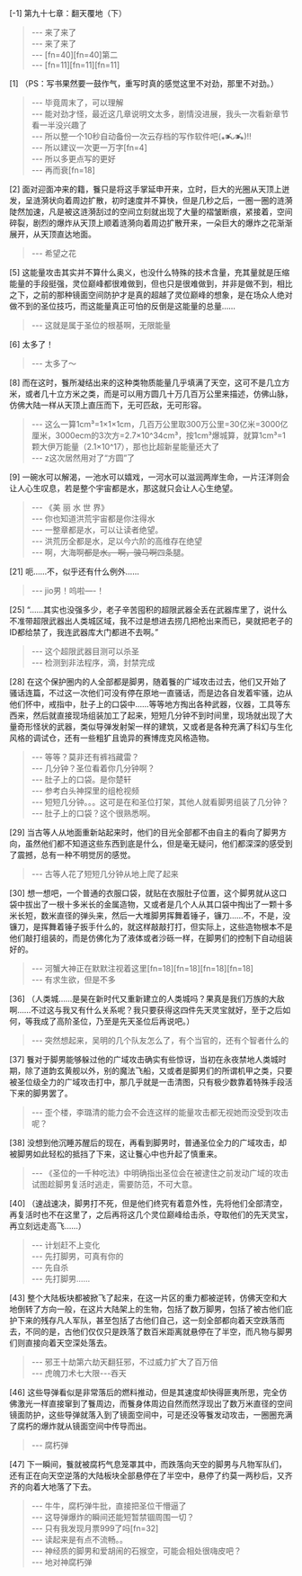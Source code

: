 
[-1] 第九十七章：翻天覆地（下）
>--- 来了来了<br>
>--- 来了来了<br>
>--- [fn=40][fn=40]第二<br>
>--- [fn=11][fn=11][fn=11]<br>

[1] （PS：写书果然要一鼓作气，重写时真的感觉这里不对劲，那里不对劲。）
>--- 毕竟周末了，可以理解<br>
>--- 能对劲才怪，最近这几章说明文太多，剧情没进展，我头一次看新章节看一半没兴趣了<br>
>--- 所以整一个10秒自动备份一次云存档的写作软件吧(⁎⁍̴̛ᴗ⁍̴̛⁎)‼<br>
>--- 所以建议一次更一万字[fn=4]<br>
>--- 所以多更点写的更好<br>
>--- 再而衰[fn=18]<br>

[2] 面对迎面冲来的籍，餮只是将这手掌延申开来，立时，巨大的光圈从天顶上迸发，呈涟漪状向着周边扩散，初时速度并不算快，但是几秒之后，一圈一圈的涟漪陡然加速，凡是被这涟漪刮过的空间立刻就出现了大量的褶皱断痕，紧接着，空间碎裂，剧烈的爆炸从天顶上顺着涟漪向着周边扩散开来，一朵巨大的爆炸之花渐渐展开，从天顶直达地面。
>--- 希望之花<br>

[5] 这能量攻击其实并不算什么奥义，也没什么特殊的技术含量，充其量就是压缩能量的手段挺强，灵位巅峰都很难做到，但也只是很难做到，并非是做不到，相比之下，之前的那种镜面空间防护才是真的超越了灵位巅峰的想象，是在场众人绝对做不到的圣位技巧，而这能量真正可怕的反倒是这能量的总量……
>--- 这就是属于圣位的根基啊，无限能量<br>

[6] 太多了！
>--- 太多了～<br>

[8] 而在这时，餮所凝结出来的这种类物质能量几乎填满了天空，这可不是几立方米，或者几十立方米之类，而是可以用方圆几十万几百万公里来描述，仿佛山脉，仿佛大陆一样从天顶上直压而下，无可匹敌，无可形容。
>--- 这么一算1cm³=1×1×1cm，几百万公里取300万公里=30亿米=3000亿厘米，3000ecm的3次方=2.7×10^34cm³，按1cm³爆城算，就算1cm³=1颗大伊万能量（2.1×10^17），那也比超新星能量还大了<br>
>--- z这次居然用对了“方圆”了<br>

[9] 一碗水可以解渴，一池水可以嬉戏，一河水可以滋润两岸生命，一片汪洋则会让人心生叹息，若是整个宇宙都是水，那这就只会让人心生绝望。
>--- 《美 丽 水 世 界》<br>
>--- 你也知道洪荒宇宙都是你注得水<br>
>--- 一整章都是水，可以让读者绝望。<br>
>--- 洪荒历全都是水，足以今六阶的高维存在绝望<br>
>--- 啊，大海啊~~都是水。
啊，骏马啊~~四条腿。<br>

[21] 呃……不，似乎还有什么例外……
>--- jio男！呜啦—-！<br>

[25] “……其实也没强多少，老子辛苦囤积的超限武器全丢在武器库里了，说什么不准带超限武器出人类城区域，我不过是想进去捞几把枪出来而已，昊就把老子的ID都给禁了，我连武器库大门都进不去啊。”
>--- 这个超限武器目测可以杀圣<br>
>--- 检测到非法程序，滴，封禁完成<br>

[28] 在这个保护圈内的人全部都是脚男，随着餮的广域攻击过去，他们又开始了骚话连篇，不过这一次他们可没有停在原地一直骚话，而是边各自发着牢骚，边从他们怀中，戒指中，肚子上的口袋中……等等地方掏出各种武器，仪器，工具等东西来，然后就直接现场组装加工了起来，短短几分钟不到时间里，现场就出现了大量奇形怪状的武器，类似导弹发射架一样的建筑，又或者是各种充满了科幻与生化风格的调试仓，还有一些粗犷且诡异的赛博庞克风格造物。
>--- 等等？莫非还有裤裆藏雷？<br>
>--- 几分钟？圣位看着你几分钟啊？<br>
>--- 肚子上的口袋。是你楚轩<br>
>--- 参考白头神探里的组枪视频<br>
>--- 短短几分钟。。。这可是在和圣位打架，其他人就看脚男组装了几分钟？<br>
>--- 肚子上的口袋？这个很熟悉啊。<br>

[29] 当古等人从地面重新站起来时，他们的目光全部都不由自主的看向了脚男方向，虽然他们都不知道这些东西到底是什么，但是毫无疑问，他们都深深的感受到了震撼，总有一种不明觉厉的感觉。
>--- 古等人花了短短几分钟从地上爬了起来<br>

[30] 想一想吧，一个普通的衣服口袋，就贴在衣服肚子位置，这个脚男就从这口袋中拔出了一根十多米长的金属造物，又或者是几个人从其口袋中掏出了一颗十多米长短，数米直径的弹头来，然后一大堆脚男挥舞着锤子，镰刀……不，不是，没镰刀，是挥舞着锤子扳手什么的，就这样敲敲打打，但实际上，这些造物根本不是他们敲打组装的，而是仿佛化为了液体或者沙砾一样，在脚男们的控制下自动组装好的。
>--- 河蟹大神正在默默注视着这里[fn=18][fn=18][fn=18][fn=18]<br>
>--- 有求生欲，但是不多<br>

[36] （人类城……是昊在新时代又重新建立的人类城吗？果真是我们万族的大敌啊……不过这与我又有什么关系呢？我只要获得这四件先天灵宝就好，至于之后如何，等我成了高阶圣位，乃至是先天圣位后再说吧。）
>--- 突然想起来，吴明的几个队友怎么了，有个当官的，还有个智者什么的<br>

[37] 餮对于脚男能够躲过他的广域攻击确实有些惊讶，当初在永夜禁地人类城时期，除了道韵玄黄舰以外，别的魔法飞船，又或者是脚男们的所谓机甲之类，只要被圣位级全力的广域攻击打中，那几乎就是一击清图，只有极少数靠着特殊手段活下来的脚男罢了。
>--- 歪个楼，李璐清的能力会不会连这样的能量攻击都无视她而没受到攻击呢？<br>

[38] 没想到他沉睡苏醒后的现在，再看到脚男时，普通圣位全力的广域攻击，却被脚男如此轻松的抵挡了下来，这让餮心中也升起了慎重来。
>--- 《圣位的一千种吃法》中明确指出圣位会在被逮住之前发动广域的攻击试图趁脚男复活时逃走，需要防范，不可大意。<br>

[40] （速战速决，脚男打不死，但是他们终究有着意外性，先将他们全部清空，再复活时也不在这里了，之后再将这几个灵位巅峰给击杀，夺取他们的先天灵宝，再立刻远走高飞……）
>--- 计划赶不上变化<br>
>--- 先打脚男，可真有你的<br>
>--- 先自杀<br>
>--- 先打脚男……<br>

[43] 整个大陆板块都被掀飞了起来，在这一片区的重力都被逆转，仿佛天空和大地倒转了方向一般，在这片大陆架上的生物，包括了数万脚男，包括了被古他们庇护下来的残存凡人军队，甚至包括了古他们自己，这一刻全部都向着天空跌落而去，不同的是，古他们仅仅只是跌落了数百米距离就悬停在了半空，而凡物与脚男们则直接向着天空深处落去。
>--- 邪王十劫第六劫天翻狂邪，不过威力扩大了百万倍<br>
>--- 虎魄刀术七大限---吞天<br>

[46] 这些导弹看似是非常落后的燃料推动，但是其速度却快得匪夷所思，完全仿佛激光一样直接窜到了餮周边，而餮身体周边自然而然浮现出了数万米直径的空间镜面防护，这些导弹就落入到了镜面空间中，可是还没等餮发动攻击，一圈圈充满了腐朽的爆炸就从镜面空间中传导而出。
>--- 腐朽弹<br>

[47] 下一瞬间，餮就被腐朽气息笼罩其中，而跌落向天空的脚男与凡物军队们，还有正在向天空逆落的大陆板块全部悬停在了半空中，悬停了约莫一两秒后，又齐齐的向着大地落了下去。
>--- 牛牛，腐朽弹牛批，直接把圣位干懵逼了<br>
>--- 这导弹爆炸的瞬间还能短暂禁锢周围一切？<br>
>--- 只有我发现月票999了吗[fn=32]<br>
>--- 读起来是有点不流畅。。<br>
>--- 神经质的脚男和爱胡闹的石猴空，可能会相处很嗨皮吧？<br>
>--- 地对神腐朽弹<br>
